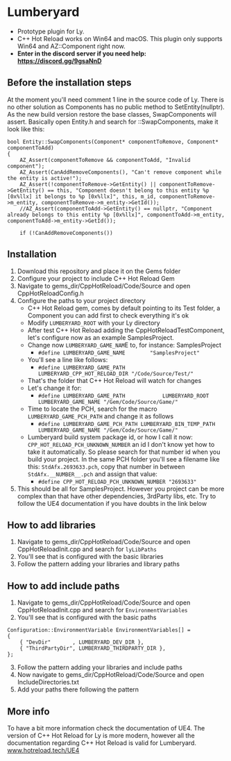 # Lumberyard
- Prototype plugin for Ly. 
- C++ Hot Reload works on Win64 and macOS. This plugin only supports Win64 and AZ::Component right now.
- **Enter in the discord server if you need help: https://discord.gg/9gsaNnD**

## Before the installation steps
At the moment you'll need comment 1 line in the source code of Ly. There is no other solution as Components has no public method to SetEntity(nullptr). As the new build version restore the base classes, SwapComponents will assert. Basically open Entity.h and search for ::SwapComponents, make it look like this:
```
bool Entity::SwapComponents(Component* componentToRemove, Component* componentToAdd)
{
    AZ_Assert(componentToRemove && componentToAdd, "Invalid component");
    AZ_Assert(CanAddRemoveComponents(), "Can't remove component while the entity is active!");
    AZ_Assert(!componentToRemove->GetEntity() || componentToRemove->GetEntity() == this, "Component doesn't belong to this entity %p [0x%llx] it belongs to %p [0x%llx]", this, m_id, componentToRemove->m_entity, componentToRemove->m_entity->GetId());
    //AZ_Assert(componentToAdd->GetEntity() == nullptr, "Component already belongs to this entity %p [0x%llx]", componentToAdd->m_entity, componentToAdd->m_entity->GetId());

    if (!CanAddRemoveComponents())
```


## Installation
1. Download this repository and place it on the Gems folder
2. Configure your project to include C++ Hot Reload Gem
3. Navigate to gems_dir/CppHotReload/Code/Source and open CppHotReloadConfig.h
4. Configure the paths to your project directory
   - C++ Hot Reload gem, comes by default pointing to its Test folder, a Component you can add first to check everything it's ok
   - Modify `LUMBERYARD_ROOT` with your Ly directory
   - After test C++ Hot Reload adding the CppHotReloadTestComponent, let's configure now as an example SamplesProject.
   - Change now `LUMBERYARD_GAME_NAM`E to, for instance: SamplesProject
     * `#define LUMBERYARD_GAME_NAME		"SamplesProject"`
   - You'll see a line like follows:
     * `#define LUMBERYARD_GAME_PATH			LUMBERYARD_CPP_HOT_RELOAD_DIR "/Code/Source/Test/"`
   - That's the folder that C++ Hot Reload will watch for changes
   - Let's change it for:
     * `#define LUMBERYARD_GAME_PATH			LUMBERYARD_ROOT LUMBERYARD_GAME_NAME "/Gem/Code/Source/Game/"`
   - Time to locate the PCH, search for the macro `LUMBERYARD_GAME_PCH_PATH` and change it as follows
     * `#define LUMBERYARD_GAME_PCH_PATH LUMBERYARD_BIN_TEMP_PATH LUMBERYARD_GAME_NAME "/Gem/Code/Source/Game/"`
   - Lumberyard build system package id, or how I call it now: `CPP_HOT_RELOAD_PCH_UNKNOWN_NUMBER` an id I don't know yet how to take it automatically. So please search for that number id when you build your project. In the same PCH folder you'll see a filename like this: `StdAfx.2693633.pch`, copy that number in between `StdAfx.__NUMBER__.pch` and assign that value:
     * `#define CPP_HOT_RELOAD_PCH_UNKNOWN_NUMBER "2693633"`
5. This should be all for SamplesProject. However you project can be more complex than that have other dependencies, 3rdParty libs, etc. Try to follow the UE4 documentation if you have doubts in the link below

## How to add libraries
1. Navigate to gems_dir/CppHotReload/Code/Source and open CppHotReloadInit.cpp and search for `lyLibPaths`
2. You'll see that is configured with the basic libraries
3. Follow the pattern adding your libraries and library paths

## How to add include paths
1. Navigate to gems_dir/CppHotReload/Code/Source and open CppHotReloadInit.cpp and search for `EnvironmentVariables`
2. You'll see that is configured with the basic paths
```
Configuration::EnvironmentVariable EnvironmentVariables[] =
{
	{ "DevDir"	     , LUMBERYARD_DEV_DIR },
	{ "ThirdPartyDir", LUMBERYARD_THIRDPARTY_DIR },
};
```
3. Follow the pattern adding your libraries and include paths
4. Now navigate to gems_dir/CppHotReload/Code/Source and open IncludeDirectories.txt
5. Add your paths there following the pattern

## More info
To have a bit more information check the documentation of UE4. The version of C++ Hot Reload for Ly is more modern, however all the documentation regarding C++ Hot Reload is valid for Lumberyard.
www.hotreload.tech/UE4
